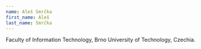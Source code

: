 ```yaml
---
name: Aleš Smrčka
first_name: Aleš
last_name: Smrčka
---
```


Faculty of Information Technology, Brno University of Technology, Czechia.

